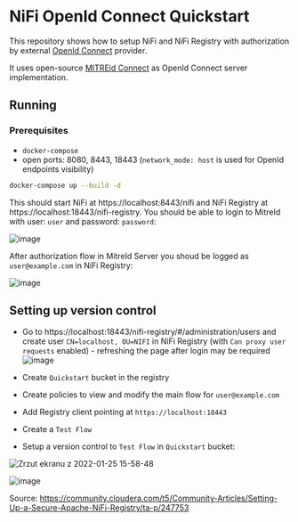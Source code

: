 # NiFi OpenId Connect Quickstart

This repository shows how to setup NiFi and NiFi Registry with authorization by external [OpenId Connect](https://openid.net/connect/) provider.

It uses open-source [MITREid Connect](https://github.com/mitreid-connect/OpenID-Connect-Java-Spring-Server) as OpenId Connect 
server implementation.

## Running

### Prerequisites
* `docker-compose`
* open ports: 8080, 8443, 18443 (`network_mode: host` is used for OpenId endpoints visibility)

```bash
docker-compose up --build -d
```

This should start NiFi at https://localhost:8443/nifi and NiFi Registry at https://localhost:18443/nifi-registry.
You should be able to login to MitreId with user: `user` and password: `password`:

![image](https://user-images.githubusercontent.com/513361/150983252-970cde3d-4b3b-4bb7-ba8c-a03fc4b942b5.png)

After authorization flow in MitreId Server you shoud be logged as `user@example.com` in NiFi Registry:

![image](https://user-images.githubusercontent.com/513361/150999719-ae0fd0c1-2ed2-4d6f-b3ea-7f72dc01d66d.png)

## Setting up version control

* Go to https://localhost:18443/nifi-registry/#/administration/users and create user `CN=localhost, OU=NIFI` in NiFi Registry (with `Can proxy user requests` enabled) - refreshing the page after login may be required
![image](https://user-images.githubusercontent.com/513361/150983799-152d38c4-e3bc-4c57-aeb0-68956f8e6e33.png)

* Create `Quickstart` bucket in the registry
* Create policies to view and modify the main flow for `user@example.com`
* Add Registry client pointing at `https://localhost:18443`
* Create a `Test Flow`
* Setup a version control to `Test Flow` in `Quickstart` bucket:

![Zrzut ekranu z 2022-01-25 15-58-48](https://user-images.githubusercontent.com/513361/151001078-446e8af8-cd1a-49fe-9c74-8c31c70e587f.png)

![image](https://user-images.githubusercontent.com/513361/151000901-d0ffe604-a366-4f4c-8a90-79fb2e942cba.png)


Source: https://community.cloudera.com/t5/Community-Articles/Setting-Up-a-Secure-Apache-NiFi-Registry/ta-p/247753
